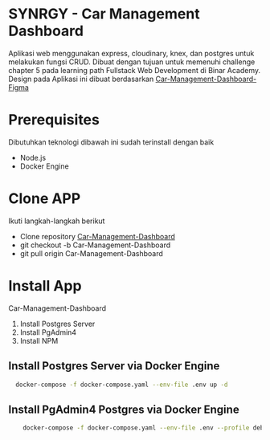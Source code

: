 # SYNRGY - Car Management Dashboard

Aplikasi web menggunakan express, cloudinary, knex, dan postgres untuk melakukan fungsi CRUD. Dibuat dengan tujuan untuk memenuhi challenge chapter 5 pada learning path Fullstack Web Development di Binar Academy. Design pada Aplikasi ini dibuat berdasarkan [Car-Management-Dashboard-Figma](https://www.figma.com/file/QiNXZPX7OwUeFzqSPuiQBE/BCR---Binar-Car-Rental?type=design&node-id=18343-5831&mode=design&t=ChhDUoaZb8FmFWPk-0)

# Prerequisites
Dibutuhkan teknologi dibawah ini sudah terinstall dengan baik
- Node.js
- Docker Engine


# Clone APP
Ikuti langkah-langkah berikut
- Clone repository [Car-Management-Dashboard](https://github.com/yosuashp/binar-car-rental.git)
- git checkout -b Car-Management-Dashboard
- git pull origin Car-Management-Dashboard

# Install App
Car-Management-Dashboard
1. Install Postgres Server 
2. Install PgAdmin4
3. Install NPM
 
## Install Postgres Server via Docker Engine
```bash
  docker-compose -f docker-compose.yaml --env-file .env up -d
```
## Install PgAdmin4 Postgres via Docker Engine
```bash
    docker-compose -f docker-compose.yaml --env-file .env --profile debug up -d
```